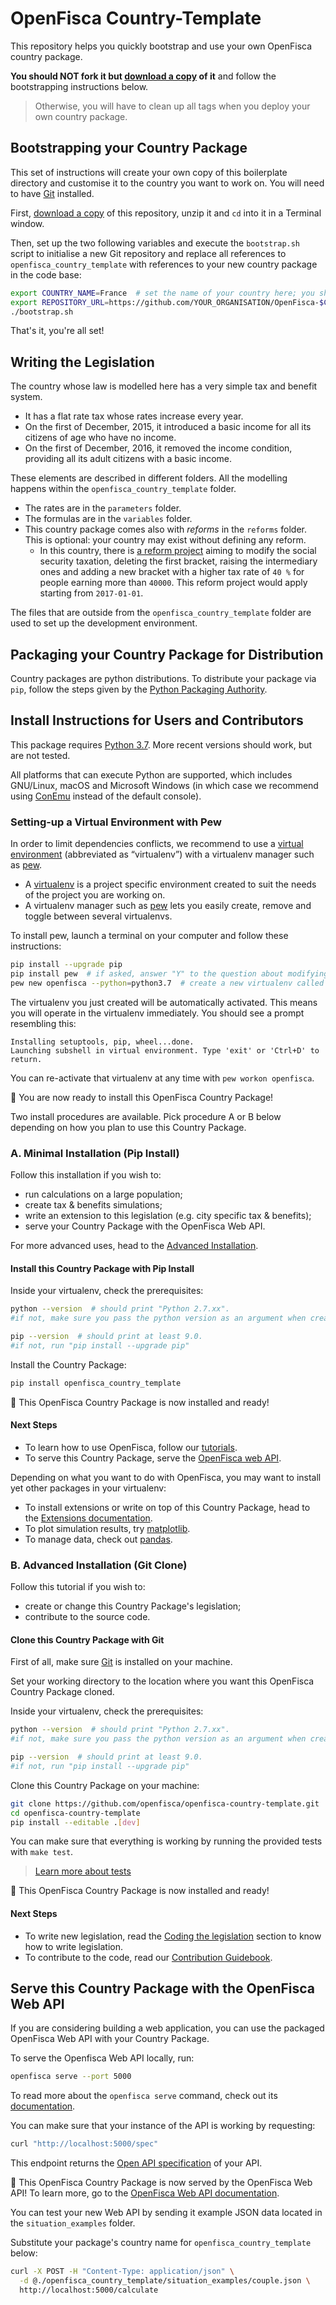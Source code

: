 # OpenFisca Country-Template

This repository helps you quickly bootstrap and use your own OpenFisca country package.

**You should NOT fork it but [download a copy](https://github.com/openfisca/country-template/archive/master.zip) of it** and follow the bootstrapping instructions below.

> Otherwise, you will have to clean up all tags when you deploy your own country package.


## Bootstrapping your Country Package

This set of instructions will create your own copy of this boilerplate directory and customise it to the country you want to work on. You will need to have [Git](https://git-scm.com) installed.

First, [download a copy](https://github.com/openfisca/country-template/archive/master.zip) of this repository, unzip it and `cd` into it in a Terminal window.

Then, set up the two following variables and execute the `bootstrap.sh` script to initialise a new Git repository and replace all references to `openfisca_country_template` with references to your new country package in the code base:

```sh
export COUNTRY_NAME=France  # set the name of your country here; you should keep all capitals, and replace any spaces in the name by underscores
export REPOSITORY_URL=https://github.com/YOUR_ORGANISATION/OpenFisca-$COUNTRY_NAME  # set here the URL of the repository where you will publish your code.
./bootstrap.sh
```

That's it, you're all set!

## Writing the Legislation

The country whose law is modelled here has a very simple tax and benefit system.

- It has a flat rate tax whose rates increase every year.
- On the first of December, 2015, it introduced a basic income for all its citizens of age who have no income.
- On the first of December, 2016, it removed the income condition, providing all its adult citizens with a basic income.

These elements are described in different folders. All the modelling happens within the `openfisca_country_template` folder.

- The rates are in the `parameters` folder.
- The formulas are in the `variables` folder.
- This country package comes also with *reforms* in the `reforms` folder. This is optional: your country may exist without defining any reform.
    - In this country, there is [a reform project](./openfisca_country_template/reforms/modify_social_security_taxation.py) aiming to modify the social security taxation, deleting the first bracket, raising the intermediary ones and adding a new bracket with a higher tax rate of `40 %` for people earning more than `40000`. This reform project would apply starting from `2017-01-01`.

The files that are outside from the `openfisca_country_template` folder are used to set up the development environment.

## Packaging your Country Package for Distribution

Country packages are python distributions. To distribute your package via `pip`, follow the steps given by the [Python Packaging Authority](https://python-packaging-user-guide.readthedocs.io/tutorials/distributing-packages/#packaging-your-project).

## Install Instructions for Users and Contributors

This package requires [Python 3.7](https://www.python.org/downloads/release/python-370/). More recent versions should work, but are not tested.

All platforms that can execute Python are supported, which includes GNU/Linux, macOS and Microsoft Windows (in which case we recommend using [ConEmu](https://conemu.github.io/) instead of the default console).

### Setting-up a Virtual Environment with Pew

In order to limit dependencies conflicts, we recommend to use a [virtual environment](https://virtualenv.pypa.io/en/stable/) (abbreviated as “virtualenv”) with a virtualenv manager such as [pew](https://github.com/berdario/pew).

- A [virtualenv](https://virtualenv.pypa.io/en/stable/) is a project specific environment created to suit the needs of the project you are working on.
- A virtualenv manager such as [pew](https://github.com/berdario/pew) lets you easily create, remove and toggle between several virtualenvs.

To install pew, launch a terminal on your computer and follow these instructions:

```sh
pip install --upgrade pip
pip install pew  # if asked, answer "Y" to the question about modifying your shell config file.
pew new openfisca --python=python3.7  # create a new virtualenv called “openfisca”
```

The virtualenv you just created will be automatically activated. This means you will operate in the virtualenv immediately. You should see a prompt resembling this:

```
Installing setuptools, pip, wheel...done.
Launching subshell in virtual environment. Type 'exit' or 'Ctrl+D' to return.
```

You can re-activate that virtualenv at any time with `pew workon openfisca`.

:tada: You are now ready to install this OpenFisca Country Package!

Two install procedures are available. Pick procedure A or B below depending on how you plan to use this Country Package.

### A. Minimal Installation (Pip Install)

Follow this installation if you wish to:
- run calculations on a large population;
- create tax & benefits simulations;
- write an extension to this legislation (e.g. city specific tax & benefits);
- serve your Country Package with the OpenFisca Web API.

For more advanced uses, head to the [Advanced Installation](#advanced-installation-git-clone).

#### Install this Country Package with Pip Install

Inside your virtualenv, check the prerequisites:

```sh
python --version  # should print "Python 2.7.xx".
#if not, make sure you pass the python version as an argument when creating your virtualenv
```

```sh
pip --version  # should print at least 9.0.
#if not, run "pip install --upgrade pip"
```
Install the Country Package:

```sh
pip install openfisca_country_template
```

:tada: This OpenFisca Country Package is now installed and ready!

#### Next Steps

- To learn how to use OpenFisca, follow our [tutorials](https://openfisca.org/doc/).
- To serve this Country Package, serve the [OpenFisca web API](#serve-your-country-package-with-the-openFisca-web-api).

Depending on what you want to do with OpenFisca, you may want to install yet other packages in your virtualenv:
- To install extensions or write on top of this Country Package, head to the [Extensions documentation](https://openfisca.org/doc/contribute/extensions.html).
- To plot simulation results, try [matplotlib](http://matplotlib.org/).
- To manage data, check out [pandas](http://pandas.pydata.org/).

### B. Advanced Installation (Git Clone)

Follow this tutorial if you wish to:
- create or change this Country Package's legislation;
- contribute to the source code.

#### Clone this Country Package with Git

First of all, make sure [Git](https://www.git-scm.com/) is installed on your machine.

Set your working directory to the location where you want this OpenFisca Country Package cloned.

Inside your virtualenv, check the prerequisites:

```sh
python --version  # should print "Python 2.7.xx".
#if not, make sure you pass the python version as an argument when creating your virtualenv
```

```sh
pip --version  # should print at least 9.0.
#if not, run "pip install --upgrade pip"
```
Clone this Country Package on your machine:

```sh
git clone https://github.com/openfisca/openfisca-country-template.git
cd openfisca-country-template
pip install --editable .[dev]
```

You can make sure that everything is working by running the provided tests with `make test`.

> [Learn more about tests](https://openfisca.org/doc/coding-the-legislation/writing_yaml_tests.html)

:tada: This OpenFisca Country Package is now installed and ready!

#### Next Steps

- To write new legislation, read the [Coding the legislation](https://openfisca.org/doc/coding-the-legislation/index.html) section to know how to write legislation.
- To contribute to the code, read our [Contribution Guidebook](https://openfisca.org/doc/contribute/index.html).

## Serve this Country Package with the OpenFisca Web API

If you are considering building a web application, you can use the packaged OpenFisca Web API with your Country Package.

To serve the Openfisca Web API locally, run:

```sh
openfisca serve --port 5000
```

To read more about the `openfisca serve` command, check out its [documentation](https://openfisca.org/doc/openfisca-python-api/openfisca_serve.html).

You can make sure that your instance of the API is working by requesting:

```sh
curl "http://localhost:5000/spec"
```

This endpoint returns the [Open API specification](https://www.openapis.org/) of your API.

:tada: This OpenFisca Country Package is now served by the OpenFisca Web API! To learn more, go to the [OpenFisca Web API documentation](https://openfisca.org/doc/openfisca-web-api/index.html).

You can test your new Web API by sending it example JSON data located in the `situation_examples` folder.

Substitute your package's country name for `openfisca_country_template` below:

```sh
curl -X POST -H "Content-Type: application/json" \
  -d @./openfisca_country_template/situation_examples/couple.json \
  http://localhost:5000/calculate
```